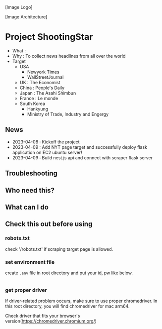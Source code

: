 [Image Logo]

[Image Architecture]

# Project ShootingStar

- What :
- Why : To collect news headlines from all over the world
- Target
  - USA
    - Newyork Times
    - WallStreetJournal
  - UK : The Economist
  - China : People's Daily
  - Japan : The Asahi Shimbun
  - France : Le monde
  - South Korea
    - Hankyung
    - Ministry of Trade, Industry and Engergy

## News

- 2023-04-08 : Kickoff the project
- 2023-04-09 : Add NYT page target and successfully deploy flask application on EC2 ubuntu server!
- 2023-04-09 : Build nest.js api and connect with scraper flask server

## Troubleshooting

## Who need this?

## What can I do

## Check this out before using

### robots.txt

check '<target-website>/robots.txt' if scraping target page is allowed.

### set environment file

create `.env` file in root directory and put your id, pw like below.

```

```

### get proper driver

If driver-related problem occurs, make sure to use proper chromedriver. In this root directory, you will find chromedriver for mac arm64.

Check driver that fits your browser's version(https://chromedriver.chromium.org/)
